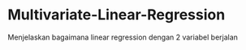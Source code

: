 # Multivariate-Linear-Regression
Menjelaskan bagaimana linear regression dengan 2 variabel berjalan
